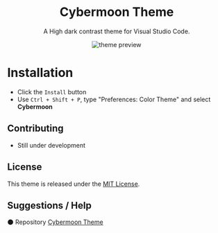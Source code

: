 <div align="center">

# Cybermoon Theme

A High dark contrast theme for Visual Studio Code.

![theme preview](https://i.imgur.com/0vz6SoT.png)

</div>

# Installation

- Click the `Install` button
- Use `Ctrl + Shift + P`, type "Preferences: Color Theme" and select **Cybermoon**

## Contributing

- Still under development

## License

This theme is released under the [MIT License](https://opensource.org/license/mit/).

## Suggestions / Help

🌑 Repository [Cybermoon Theme](https://github.com/julianoventola/cybermoon)

